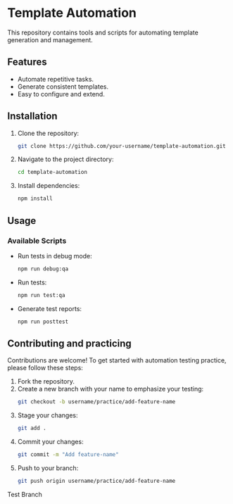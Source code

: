 # Template Automation

This repository contains tools and scripts for automating template generation and management.

## Features

- Automate repetitive tasks.
- Generate consistent templates.
- Easy to configure and extend.

## Installation

1. Clone the repository:
    ```bash
    git clone https://github.com/your-username/template-automation.git
    ```
2. Navigate to the project directory:
    ```bash
    cd template-automation
    ```
3. Install dependencies:
    ```bash
    npm install
    ```

## Usage

### Available Scripts

- Run tests in debug mode:
    ```bash
    npm run debug:qa
    ```
- Run tests:
    ```bash
    npm run test:qa
    ```
- Generate test reports:
    ```bash
    npm run posttest
    ```
<!-- - Re-run failed tests:
    ```bash
    npm run test:failed
    ```  -->

## Contributing and practicing

Contributions are welcome! To get started with automation testing practice, please follow these steps:

1. Fork the repository.
2. Create a new branch with your name to emphasize your testing:
    ```bash
    git checkout -b username/practice/add-feature-name
    ```
3. Stage your changes:
    ```bash
    git add .
    ```
4. Commit your changes:
    ```bash
    git commit -m "Add feature-name"
    ```
5. Push to your branch:
    ```bash
    git push origin username/practice/add-feature-name
    ```

Test Branch